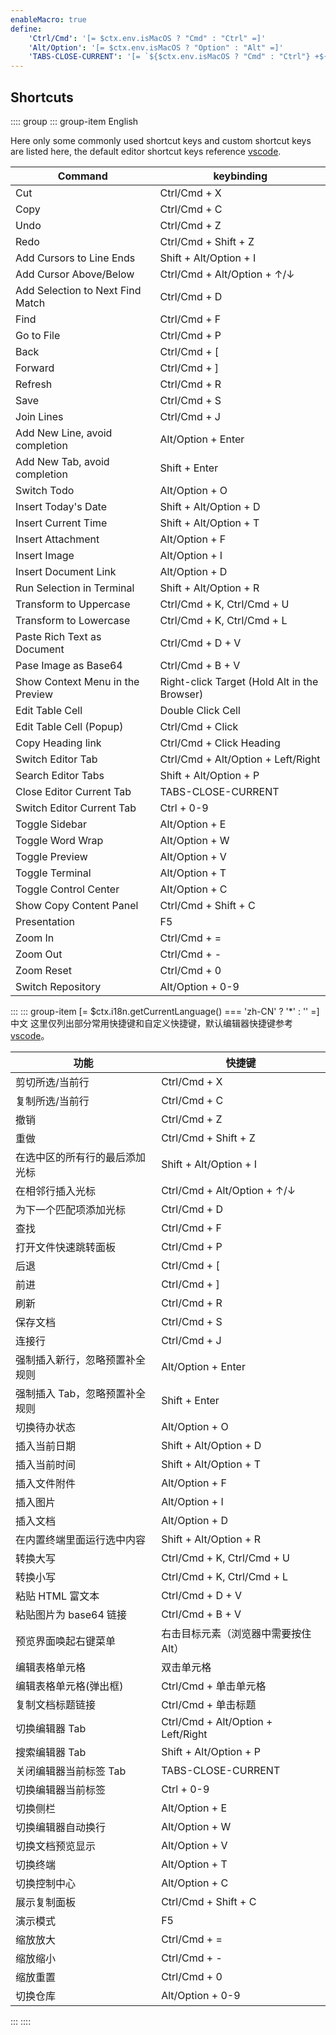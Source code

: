 ```yaml
---
enableMacro: true
define:
    'Ctrl/Cmd': '[= $ctx.env.isMacOS ? "Cmd" : "Ctrl" =]'
    'Alt/Option': '[= $ctx.env.isMacOS ? "Option" : "Alt" =]'
    'TABS-CLOSE-CURRENT': '[= `${$ctx.env.isMacOS ? "Cmd" : "Ctrl"} +${$ctx.env.isElectron ? "" : ($ctx.env.isMacOS ? "Option" : "Alt") + " +"} W` =]'
---
```


## Shortcuts

:::: group
::: group-item English

Here only some commonly used shortcut keys and custom shortcut keys are listed here, the default editor shortcut keys reference [vscode](https://code.visualstudio.com/).

Command | keybinding
---- | ------
Cut | Ctrl/Cmd + X
Copy | Ctrl/Cmd + C
Undo | Ctrl/Cmd + Z
Redo | Ctrl/Cmd + Shift + Z
Add Cursors to Line Ends | Shift + Alt/Option + I
Add Cursor Above/Below | Ctrl/Cmd + Alt/Option + ↑/↓
Add Selection to Next Find Match | Ctrl/Cmd + D
Find | Ctrl/Cmd + F
Go to File | Ctrl/Cmd + P
Back | Ctrl/Cmd + [
Forward | Ctrl/Cmd + ]
Refresh | Ctrl/Cmd + R
Save | Ctrl/Cmd + S
Join Lines | Ctrl/Cmd + J
Add New Line, avoid completion | Alt/Option + Enter
Add New Tab, avoid completion | Shift + Enter
Switch Todo | Alt/Option + O
Insert Today's Date | Shift + Alt/Option + D
Insert Current Time | Shift + Alt/Option + T
Insert Attachment | Alt/Option + F
Insert Image | Alt/Option + I
Insert Document Link | Alt/Option + D
Run Selection in Terminal | Shift + Alt/Option + R
Transform to Uppercase | Ctrl/Cmd + K, Ctrl/Cmd + U
Transform to Lowercase | Ctrl/Cmd + K, Ctrl/Cmd + L
Paste Rich Text as Document | Ctrl/Cmd + D + V
Pase Image as Base64 | Ctrl/Cmd + B + V
Show Context Menu in the Preview | Right-click Target (Hold Alt in the Browser)
Edit Table Cell | Double Click Cell
Edit Table Cell (Popup) | Ctrl/Cmd + Click
Copy Heading link | Ctrl/Cmd + Click Heading
Switch Editor Tab | Ctrl/Cmd + Alt/Option + Left/Right
Search Editor Tabs | Shift + Alt/Option + P
Close Editor Current Tab | TABS-CLOSE-CURRENT
Switch Editor Current Tab | Ctrl + 0-9
Toggle Sidebar | Alt/Option + E
Toggle Word Wrap | Alt/Option + W
Toggle Preview | Alt/Option + V
Toggle Terminal | Alt/Option + T
Toggle Control Center | Alt/Option + C
Show Copy Content Panel | Ctrl/Cmd + Shift + C
Presentation | F5
Zoom In | Ctrl/Cmd + =
Zoom Out | Ctrl/Cmd + -
Zoom Reset | Ctrl/Cmd + 0
Switch Repository | Alt/Option + 0-9

:::
::: group-item [= $ctx.i18n.getCurrentLanguage() === 'zh-CN' ? '*' : '' =]中文
这里仅列出部分常用快捷键和自定义快捷键，默认编辑器快捷键参考 [vscode](https://code.visualstudio.com/)。

功能 | 快捷键
---- | ------
剪切所选/当前行 | Ctrl/Cmd + X
复制所选/当前行 | Ctrl/Cmd + C
撤销 | Ctrl/Cmd + Z
重做 | Ctrl/Cmd + Shift + Z
在选中区的所有行的最后添加光标 | Shift + Alt/Option + I
在相邻行插入光标 | Ctrl/Cmd + Alt/Option + ↑/↓
为下一个匹配项添加光标 | Ctrl/Cmd + D
查找 | Ctrl/Cmd + F
打开文件快速跳转面板 | Ctrl/Cmd + P
后退 | Ctrl/Cmd + [
前进 | Ctrl/Cmd + ]
刷新 | Ctrl/Cmd + R
保存文档 | Ctrl/Cmd + S
连接行 | Ctrl/Cmd + J
强制插入新行，忽略预置补全规则 | Alt/Option + Enter
强制插入 Tab，忽略预置补全规则 | Shift + Enter
切换待办状态 | Alt/Option + O
插入当前日期 | Shift + Alt/Option + D
插入当前时间 | Shift + Alt/Option + T
插入文件附件 | Alt/Option + F
插入图片 | Alt/Option + I
插入文档 | Alt/Option + D
在内置终端里面运行选中内容 | Shift + Alt/Option + R
转换大写 | Ctrl/Cmd + K, Ctrl/Cmd + U
转换小写 | Ctrl/Cmd + K, Ctrl/Cmd + L
粘贴 HTML 富文本 | Ctrl/Cmd + D + V
粘贴图片为 base64 链接 | Ctrl/Cmd + B + V
预览界面唤起右键菜单 | 右击目标元素（浏览器中需要按住 Alt）
编辑表格单元格 | 双击单元格
编辑表格单元格(弹出框) | Ctrl/Cmd + 单击单元格
复制文档标题链接 | Ctrl/Cmd + 单击标题
切换编辑器 Tab | Ctrl/Cmd + Alt/Option + Left/Right
搜索编辑器 Tab | Shift + Alt/Option + P
关闭编辑器当前标签 Tab | TABS-CLOSE-CURRENT
切换编辑器当前标签 | Ctrl + 0-9
切换侧栏 | Alt/Option + E
切换编辑器自动换行 | Alt/Option + W
切换文档预览显示 | Alt/Option + V
切换终端 | Alt/Option + T
切换控制中心 | Alt/Option + C
展示复制面板 | Ctrl/Cmd + Shift + C
演示模式 | F5
缩放放大 | Ctrl/Cmd + =
缩放缩小 | Ctrl/Cmd + -
缩放重置 | Ctrl/Cmd + 0
切换仓库 | Alt/Option + 0-9
:::
::::
